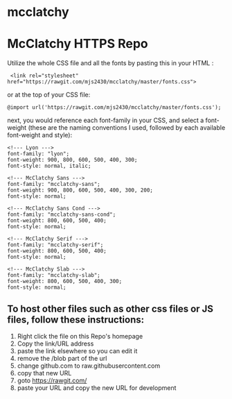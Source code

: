 # mcclatchy
<h1>McClatchy HTTPS Repo</h1>

Utilize the whole CSS file and all the fonts by pasting this in your HTML <head>:
``` 
 <link rel="stylesheet" href="https://rawgit.com/mjs2430/mcclatchy/master/fonts.css">
```
 
 or at the top of your CSS file:

```
@import url('https://rawgit.com/mjs2430/mcclatchy/master/fonts.css');
```
next, you would reference each font-family in your CSS, and select a font-weight (these are the naming conventions I used, followed by each available font-weight and style):
```
<!--- Lyon --->
font-family: "lyon";
font-weight: 900, 800, 600, 500, 400, 300;
font-style: normal, italic;

<!--- McClatchy Sans --->
font-family: "mcclatchy-sans";
font-weight: 900, 800, 600, 500, 400, 300, 200;
font-style: normal;

<!--- McClatchy Sans Cond --->
font-family: "mcclatchy-sans-cond";
font-weight: 800, 600, 500, 400;
font-style: normal;

<!--- McClatchy Serif --->
font-family: "mcclatchy-serif";
font-weight: 800, 600, 500, 400;
font-style: normal;

<!--- McClatchy Slab --->
font-family: "mcclatchy-slab";
font-weight: 800, 600, 500, 400, 300;
font-style: normal;
```
<h2>To host other files such as other css files or JS files, follow these instructions:</h2>

1. Right click the file on this Repo's homepage
2. Copy the link/URL address
3. paste the link elsewhere so you can edit it
4. remove the /blob part of the url
5. change github.com to raw.githubusercontent.com
6. copy that new URL
7. goto https://rawgit.com/
8. paste your URL and copy the new URL for development

